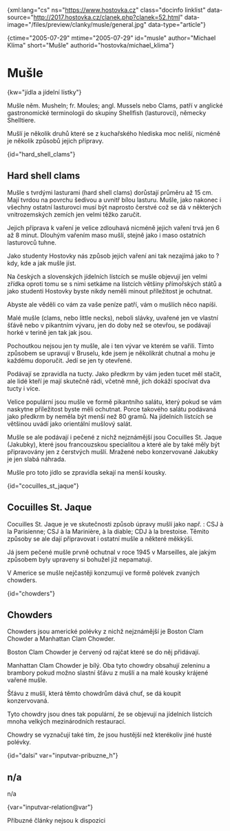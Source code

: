 
{xml:lang="cs" ns="https://www.hostovka.cz" class="docinfo linklist" data-source="http://2017.hostovka.cz/clanek.php?clanek=52.html" data-image="/files/preview/clanky/musle/general.jpg" data-type="article"}

{ctime="2005-07-29" mtime="2005-07-29" id="musle" author="Michael Klíma" short="Mušle" authorid="hostovka/michael_klima"}

# Mušle

<!-- generated attribute kw by user_udpatekw.sh on 2020-05-12, do not edit -->

{kw="jídla a jídelní lístky"}

Mušle něm. Musheln; fr. Moules; angl. Mussels nebo Clams, patří v anglické gastronomické terminologii do skupiny Shellfish (lasturovci), německy Shelltiere.

Mušlí je několik druhů které se z kuchařského hlediska moc neliší, nicméně je několik způsobů jejich přípravy.

{id="hard\_shell\_clams"}

## Hard shell clams

Mušle s tvrdými lasturami (hard shell clams) dorůstají průměru až 15 cm. Mají tvrdou na povrchu šedivou a uvnitř bílou lasturu. Mušle, jako nakonec i všechny ostatní lasturovci musí být naprosto čerstvé což se dá v některých vnitrozemských zemích jen velmi těžko zaručit.

Jejich příprava k vaření je velice zdlouhavá nicméně jejich vaření trvá jen 6 až 8 minut. Dlouhým vařením maso mušlí, stejně jako i maso ostatních lasturovců tuhne.

Jako studenty Hostovky nás způsob jejich vaření ani tak nezajímá jako to ? kdy, kde a jak mušle jíst.

Na českých a slovenských jídelních lístcích se mušle objevují jen velmi zřídka oproti tomu se s nimi setkáme na lístcích většiny přímořských států a jako studenti Hostovky byste nikdy neměli minout příležitost je ochutnat.

Abyste ale věděli co vám za vaše peníze patří, vám o mušlích něco napíši.

Malé mušle (clams, nebo little necks), neboli slávky, uvařené jen ve vlastní šťávě nebo v pikantním vývaru, jen do doby než se otevřou, se podávají horké v terině jen tak jak jsou.

Pochoutkou nejsou jen ty mušle, ale i ten vývar ve kterém se vařili. Tímto způsobem se upravují v Bruselu, kde jsem je několikrát chutnal a mohu je každému doporučit. Jedí se jen ty otevřené.

Podávají se zpravidla na tucty. Jako předkrm by vám jeden tucet měl stačit, ale lidé kteří je mají skutečně rádi, včetně mně, jich dokáží spocívat dva tucty i více.

Velice populární jsou mušle ve formě pikantního salátu, který pokud se vám naskytne příležitost byste měli ochutnat. Porce takového salátu podávaná jako předkrm by neměla být menší než 80 gramů. Na jídelních lístcích se většinou uvádí jako orientální mušlový salát.

Mušle se ale podávají i pečené z nichž nejznámější jsou Cocuilles St. Jaque (Jakubky), které jsou francouzskou specialitou a které ale by také měly být připravovány jen z čerstvých mušlí. Mražené nebo konzervované Jakubky je jen slabá náhrada.

Mušle pro toto jídlo se zpravidla sekají na menší kousky.

{id="cocuilles\_st\_jaque"}

## Cocuilles St. Jaque

Cocuilles St. Jaque je ve skutečnosti způsob úpravy mušlí jako např. : CSJ à la Parisienne; CSJ à la Marinière, à la diable; CDJ à la brestoise. Těmito způsoby se ale dají připravovat i ostatní mušle a některé měkkýši.

Já jsem pečené mušle prvně ochutnal v roce 1945 v Marseilles, ale jakým způsobem byly upraveny si bohužel již nepamatuji.

V Americe se mušle nejčastěji konzumují ve formě polévek zvaných chowders.

{id="chowders"}

## Chowders

Chowders jsou americké polévky z nichž nejznámější je Boston Clam Chowder a Manhattan Clam Chowder.

Boston Clam Chowder je červený od rajčat které se do něj přidávají.

Manhattan Clam Chowder je bílý. Oba tyto chowdry obsahují zeleninu a brambory pokud možno slastní šťávu z mušlí a na malé kousky krájené vařené mušle.

Šťávu z mušlí, která těmto chowdrům dává chuť, se dá koupit konzervovaná.

Tyto chowdry jsou dnes tak populární, že se objevují na jídelních lístcích mnoha velkých mezinárodních restaurací.

Chowdry se vyznačují také tím, že jsou hustější než kterékoliv jiné husté polévky.

{id="dalsi" var="inputvar-pribuzne_h"}

## n/a

n/a

{var="inputvar-relation@var"}

Příbuzné články nejsou k dispozici

